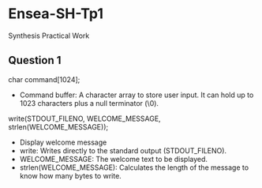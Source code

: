 # Ensea-SH-Tp1
Synthesis Practical Work

## Question 1
char command[1024];
  - Command buffer: A character array to store user input. It can hold up to 1023 characters plus a null terminator (\0).

write(STDOUT_FILENO, WELCOME_MESSAGE, strlen(WELCOME_MESSAGE));
  - Display welcome message
  - write: Writes directly to the standard output (STDOUT_FILENO).
  - WELCOME_MESSAGE: The welcome text to be displayed.
  - strlen(WELCOME_MESSAGE): Calculates the length of the message to know how many bytes to write.
